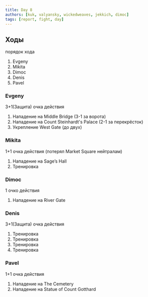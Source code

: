 ```yaml
---
title: Day 8
authors: [kuk, valyansky, wickedweaves, jekkich, dimoc]
tags: [report, fight, day]
---
```


## Ходы

порядок хода

1. Evgeny
1. Mikita
1. Dimoc
1. Denis
1. Pavel

### Evgeny

3+1(Защита) очка действия

1. Нападение на Middle Bridge (3-1 за ворота)
1. Нападение на Count Steinhardt's Palace (2-1 за перекрёсток)
1. Укрепление West Gate (до двух)

### Mikita

1+1 очка действия (потерял Market Square нейтралам)

1. Нападение на Sage’s Hall
1. Тренировка

### Dimoc

1 очко действия

1. Нападение на River Gate

### Denis

3+1(Защита) очка действия

1. Тренировка
1. Тренировка
1. Тренировка
1. Тренировка

### Pavel

1+1 очка действия

1. Нападение на The Cemetery
1. Нападение на Statue of Count Gotthard